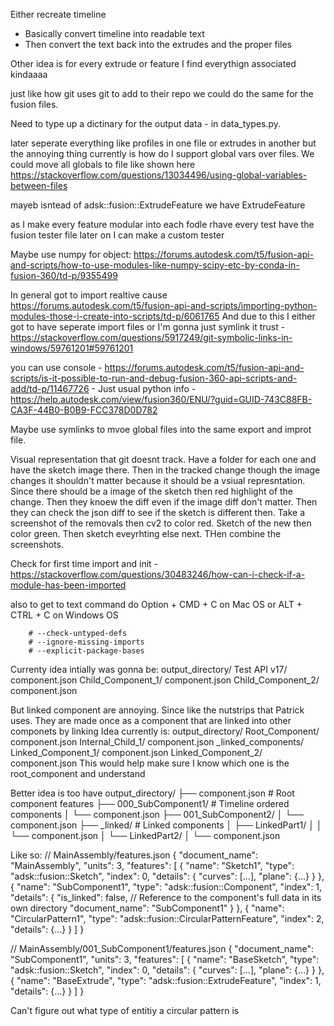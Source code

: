 Either recreate timeline
- Basically convert timeline into readable text
- Then convert the text back into the extrudes and the proper files

Other idea is for every extrude or feature I find everythign associated kindaaaa

just like how git uses git to add to their repo we could do the same for the fusion files.

Need to type up a dictinary for the output data - in data_types.py.

later seperate everything like profiles in one file or extrudes in another but the annoying thing currently is how do I support global vars over files.
We could move all globals to file like shown here https://stackoverflow.com/questions/13034496/using-global-variables-between-files

mayeb isntead of adsk::fusion::ExtrudeFeature we have ExtrudeFeature

as I make every feature modular into each fodle rhave every test have the fusion tester file
later on I can make a custom tester


Maybe use numpy for object: https://forums.autodesk.com/t5/fusion-api-and-scripts/how-to-use-modules-like-numpy-scipy-etc-by-conda-in-fusion-360/td-p/9355499


In general got to import realtive cause https://forums.autodesk.com/t5/fusion-api-and-scripts/importing-python-modules-those-i-create-into-scripts/td-p/6061765
And due to this I either got to have seperate import files or I'm gonna just symlink it trust - https://stackoverflow.com/questions/5917249/git-symbolic-links-in-windows/59761201#59761201

you can use console - https://forums.autodesk.com/t5/fusion-api-and-scripts/is-it-possible-to-run-and-debug-fusion-360-api-scripts-and-add/td-p/11467726 - Just usual python info - https://help.autodesk.com/view/fusion360/ENU/?guid=GUID-743C88FB-CA3F-44B0-B0B9-FCC378D0D782



Maybe use symlinks to mvoe global files into the same export and improt file.

Visual representation that git doesnt track. Have a folder for each one and have the sketch image there.
Then in the tracked change though the image changes it shouldn't matter because it should be a vsiual represntation.
Since there should be a image of the sketch then red highlight of the change. Then they knoew the diff even
if the image diff don't matter. Then they can check the json diff to see if the sketch is different
then. Take a screenshot of the removals then cv2 to color red. Sketch of the new then color green.
Then sketch eveyrhting else next. THen combine the screenshots. 


Check for first time import and init - https://stackoverflow.com/questions/30483246/how-can-i-check-if-a-module-has-been-imported


also to get to text command do Option + CMD + C on Mac OS or ALT + CTRL + C on Windows OS



        # --check-untyped-defs
        # --ignore-missing-imports
        # --explicit-package-bases












Currenty idea intially was gonna be:
output_directory/
    Test API v17/
        component.json
        Child_Component_1/
            component.json
        Child_Component_2/
            component.json

But linked component are annoying. Since like the nutstrips that Patrick uses.
They are made once as a component that are linked into other componets by linking
Idea currently is:
output_directory/
    Root_Component/
        component.json
        Internal_Child_1/
            component.json
    _linked_components/
        Linked_Component_1/
            component.json
        Linked_Component_2/
            component.json
This would help make sure I know which one is the root_component and understand 

Better idea is too have
output_directory/
├── component.json           # Root component features
├── 000_SubComponent1/     # Timeline ordered components
│   └── component.json
├── 001_SubComponent2/
│   └── component.json
├── _linked/               # Linked components
│   ├── LinkedPart1/
│   │   └── component.json
│   └── LinkedPart2/
│       └── component.json

Like so:
// MainAssembly/features.json
{
  "document_name": "MainAssembly",
  "units": 3,
  "features": [
    {
      "name": "Sketch1",
      "type": "adsk::fusion::Sketch",
      "index": 0,
      "details": {
        "curves": [...],
        "plane": {...}
      }
    },
    {
      "name": "SubComponent1",
      "type": "adsk::fusion::Component",
      "index": 1,
      "details": {
        "is_linked": false,
        // Reference to the component's full data in its own directory
        "document_name": "SubComponent1"
      }
    },
    {
      "name": "CircularPattern1",
      "type": "adsk::fusion::CircularPatternFeature",
      "index": 2,
      "details": {...}
    }
  ]
}

// MainAssembly/001_SubComponent1/features.json
{
  "document_name": "SubComponent1",
  "units": 3,
  "features": [
    {
      "name": "BaseSketch",
      "type": "adsk::fusion::Sketch",
      "index": 0,
      "details": {
        "curves": [...],
        "plane": {...}
      }
    },
    {
      "name": "BaseExtrude",
      "type": "adsk::fusion::ExtrudeFeature",
      "index": 1,
      "details": {...}
    }
  ]
}


Can't figure out what type of entitiy a circular pattern is